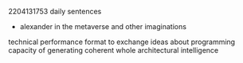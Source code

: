 2204131753 daily sentences

* alexander in the metaverse and other imaginations


technical performance 
format to exchange ideas about programming 
capacity of generating coherent whole
architectural intelligence 
 